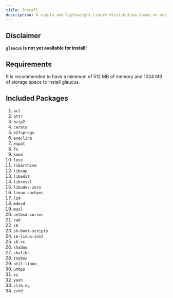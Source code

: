 ```yaml
---
title: Install
description: A simple and lightweight Linux® distribution based on musl libc and toybox
---
```


## Disclaimer
**`glaucus` is not yet available for install!**

## Requirements
It is recommended to have a minimum of 512 MB of memory and 1024 MB of storage
space to install glaucus.

## Included Packages
1. `acl`
2. `attr`
3. `bzip2`
4. `cerata`
5. `e2fsprogs`
6. `execline`
7. `expat`
8. `fs`
9. `kmod`
10. `less`
11. `libarchive`
12. `libcap`
13. `libedit`
14. `libressl`
15. `libudev-zero`
16. `linux-cachyos`
17. `lz4`
18. `mdevd`
19. `musl`
20. `netbsd-curses`
21. `rad`
22. `s6`
23. `s6-boot-scripts`
24. `s6-linux-init`
25. `s6-rc`
26. `shadow`
27. `skalibs`
28. `toybox`
29. `util-linux`
30. `utmps`
31. `xz`
32. `yash`
33. `zlib-ng`
34. `zstd`

